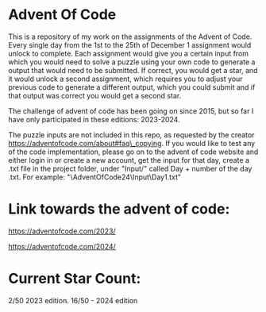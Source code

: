 # Advent Of Code

This is a repository of my work on the assignments of the Advent of Code. Every single day from the 1st to the 25th of December 1 assignment would unlock to complete. Each assignment would give you a certain input from which you would need to solve a puzzle using your own code to generate a output that would need to be submitted. If correct, you would get a star, and it would unlock a second assignment, which requires you to adjust your previous code to generate a different output, which you could submit and if that output was correct you would get a second star.

The challenge of advent of code has been going on since 2015, but so far I have only participated in these editions: 2023-2024.

The puzzle inputs are not included in this repo, as requested by the creator https://adventofcode.com/about#faq\_copying. If you would like to test any of the code implementation, please go on to the advent of code website and either login in or create a new account, get the input for that day, create a .txt file in the project folder, under "Input/" called Day + number of the day .txt. For example: "\\AdventOfCode24\\Input\\Day1.txt"

# Link towards the advent of code:

https://adventofcode.com/2023/

https://adventofcode.com/2024/

# Current Star Count:

2/50 2023 edition. 16/50 - 2024 edition

